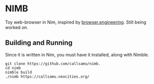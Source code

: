# NIMB

Toy web-browser in Nim, inspired by [browser.engineering](https://browser.engineering/). Still being worked on.

## Building and Running

Since it is written in Nim, you must have it installed, along with Nimble.

```shell
git clone https://github.com/callsamu/nimb.
cd nimb
nimble build
./nimb https://callsamu.neocities.org/
```


